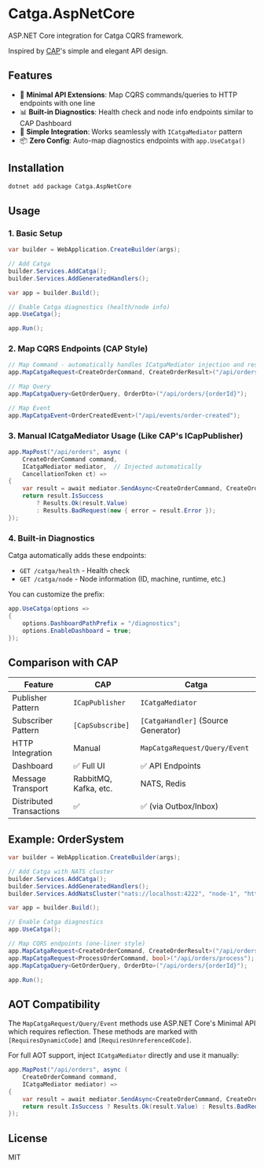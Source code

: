 # Catga.AspNetCore

ASP.NET Core integration for Catga CQRS framework.

Inspired by [CAP](https://github.com/dotnetcore/CAP)'s simple and elegant API design.

## Features

- 🚀 **Minimal API Extensions**: Map CQRS commands/queries to HTTP endpoints with one line
- 📊 **Built-in Diagnostics**: Health check and node info endpoints similar to CAP Dashboard
- 🎯 **Simple Integration**: Works seamlessly with `ICatgaMediator` pattern
- 📦 **Zero Config**: Auto-map diagnostics endpoints with `app.UseCatga()`

## Installation

```bash
dotnet add package Catga.AspNetCore
```

## Usage

### 1. Basic Setup

```csharp
var builder = WebApplication.CreateBuilder(args);

// Add Catga
builder.Services.AddCatga();
builder.Services.AddGeneratedHandlers();

var app = builder.Build();

// Enable Catga diagnostics (health/node info)
app.UseCatga();

app.Run();
```

### 2. Map CQRS Endpoints (CAP Style)

```csharp
// Map Command - automatically handles ICatgaMediator injection and result wrapping
app.MapCatgaRequest<CreateOrderCommand, CreateOrderResult>("/api/orders");

// Map Query
app.MapCatgaQuery<GetOrderQuery, OrderDto>("/api/orders/{orderId}");

// Map Event
app.MapCatgaEvent<OrderCreatedEvent>("/api/events/order-created");
```

### 3. Manual ICatgaMediator Usage (Like CAP's ICapPublisher)

```csharp
app.MapPost("/api/orders", async (
    CreateOrderCommand command,
    ICatgaMediator mediator,  // Injected automatically
    CancellationToken ct) =>
{
    var result = await mediator.SendAsync<CreateOrderCommand, CreateOrderResult>(command, ct);
    return result.IsSuccess 
        ? Results.Ok(result.Value) 
        : Results.BadRequest(new { error = result.Error });
});
```

### 4. Built-in Diagnostics

Catga automatically adds these endpoints:

- `GET /catga/health` - Health check
- `GET /catga/node` - Node information (ID, machine, runtime, etc.)

You can customize the prefix:

```csharp
app.UseCatga(options =>
{
    options.DashboardPathPrefix = "/diagnostics";
    options.EnableDashboard = true;
});
```

## Comparison with CAP

| Feature | CAP | Catga |
|---------|-----|-------|
| Publisher Pattern | `ICapPublisher` | `ICatgaMediator` |
| Subscriber Pattern | `[CapSubscribe]` | `[CatgaHandler]` (Source Generator) |
| HTTP Integration | Manual | `MapCatgaRequest/Query/Event` |
| Dashboard | ✅ Full UI | ✅ API Endpoints |
| Message Transport | RabbitMQ, Kafka, etc. | NATS, Redis |
| Distributed Transactions | ✅ | ✅ (via Outbox/Inbox) |

## Example: OrderSystem

```csharp
var builder = WebApplication.CreateBuilder(args);

// Add Catga with NATS cluster
builder.Services.AddCatga();
builder.Services.AddGeneratedHandlers();
builder.Services.AddNatsCluster("nats://localhost:4222", "node-1", "http://localhost:5000");

var app = builder.Build();

// Enable Catga diagnostics
app.UseCatga();

// Map CQRS endpoints (one-liner style)
app.MapCatgaRequest<CreateOrderCommand, CreateOrderResult>("/api/orders");
app.MapCatgaRequest<ProcessOrderCommand, bool>("/api/orders/process");
app.MapCatgaQuery<GetOrderQuery, OrderDto>("/api/orders/{orderId}");

app.Run();
```

## AOT Compatibility

The `MapCatgaRequest/Query/Event` methods use ASP.NET Core's Minimal API which requires reflection.
These methods are marked with `[RequiresDynamicCode]` and `[RequiresUnreferencedCode]`.

For full AOT support, inject `ICatgaMediator` directly and use it manually:

```csharp
app.MapPost("/api/orders", async (
    CreateOrderCommand command,
    ICatgaMediator mediator) =>
{
    var result = await mediator.SendAsync<CreateOrderCommand, CreateOrderResult>(command);
    return result.IsSuccess ? Results.Ok(result.Value) : Results.BadRequest(result.Error);
});
```

## License

MIT

